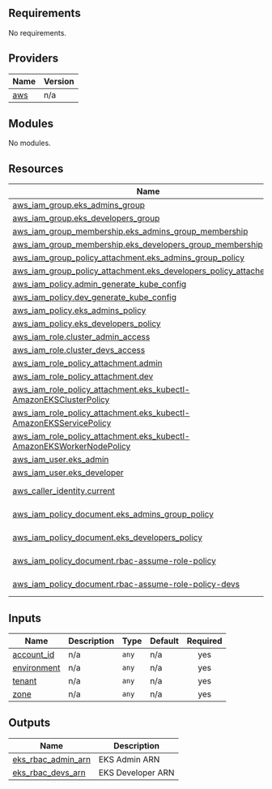 ## Requirements

No requirements.

## Providers

| Name | Version |
|------|---------|
| <a name="provider_aws"></a> [aws](#provider\_aws) | n/a |

## Modules

No modules.

## Resources

| Name | Type |
|------|------|
| [aws_iam_group.eks_admins_group](https://registry.terraform.io/providers/hashicorp/aws/latest/docs/resources/iam_group) | resource |
| [aws_iam_group.eks_developers_group](https://registry.terraform.io/providers/hashicorp/aws/latest/docs/resources/iam_group) | resource |
| [aws_iam_group_membership.eks_admins_group_membership](https://registry.terraform.io/providers/hashicorp/aws/latest/docs/resources/iam_group_membership) | resource |
| [aws_iam_group_membership.eks_developers_group_membership](https://registry.terraform.io/providers/hashicorp/aws/latest/docs/resources/iam_group_membership) | resource |
| [aws_iam_group_policy_attachment.eks_admins_group_policy](https://registry.terraform.io/providers/hashicorp/aws/latest/docs/resources/iam_group_policy_attachment) | resource |
| [aws_iam_group_policy_attachment.eks_developers_policy_attachement](https://registry.terraform.io/providers/hashicorp/aws/latest/docs/resources/iam_group_policy_attachment) | resource |
| [aws_iam_policy.admin_generate_kube_config](https://registry.terraform.io/providers/hashicorp/aws/latest/docs/resources/iam_policy) | resource |
| [aws_iam_policy.dev_generate_kube_config](https://registry.terraform.io/providers/hashicorp/aws/latest/docs/resources/iam_policy) | resource |
| [aws_iam_policy.eks_admins_policy](https://registry.terraform.io/providers/hashicorp/aws/latest/docs/resources/iam_policy) | resource |
| [aws_iam_policy.eks_developers_policy](https://registry.terraform.io/providers/hashicorp/aws/latest/docs/resources/iam_policy) | resource |
| [aws_iam_role.cluster_admin_access](https://registry.terraform.io/providers/hashicorp/aws/latest/docs/resources/iam_role) | resource |
| [aws_iam_role.cluster_devs_access](https://registry.terraform.io/providers/hashicorp/aws/latest/docs/resources/iam_role) | resource |
| [aws_iam_role_policy_attachment.admin](https://registry.terraform.io/providers/hashicorp/aws/latest/docs/resources/iam_role_policy_attachment) | resource |
| [aws_iam_role_policy_attachment.dev](https://registry.terraform.io/providers/hashicorp/aws/latest/docs/resources/iam_role_policy_attachment) | resource |
| [aws_iam_role_policy_attachment.eks_kubectl-AmazonEKSClusterPolicy](https://registry.terraform.io/providers/hashicorp/aws/latest/docs/resources/iam_role_policy_attachment) | resource |
| [aws_iam_role_policy_attachment.eks_kubectl-AmazonEKSServicePolicy](https://registry.terraform.io/providers/hashicorp/aws/latest/docs/resources/iam_role_policy_attachment) | resource |
| [aws_iam_role_policy_attachment.eks_kubectl-AmazonEKSWorkerNodePolicy](https://registry.terraform.io/providers/hashicorp/aws/latest/docs/resources/iam_role_policy_attachment) | resource |
| [aws_iam_user.eks_admin](https://registry.terraform.io/providers/hashicorp/aws/latest/docs/resources/iam_user) | resource |
| [aws_iam_user.eks_developer](https://registry.terraform.io/providers/hashicorp/aws/latest/docs/resources/iam_user) | resource |
| [aws_caller_identity.current](https://registry.terraform.io/providers/hashicorp/aws/latest/docs/data-sources/caller_identity) | data source |
| [aws_iam_policy_document.eks_admins_group_policy](https://registry.terraform.io/providers/hashicorp/aws/latest/docs/data-sources/iam_policy_document) | data source |
| [aws_iam_policy_document.eks_developers_policy](https://registry.terraform.io/providers/hashicorp/aws/latest/docs/data-sources/iam_policy_document) | data source |
| [aws_iam_policy_document.rbac-assume-role-policy](https://registry.terraform.io/providers/hashicorp/aws/latest/docs/data-sources/iam_policy_document) | data source |
| [aws_iam_policy_document.rbac-assume-role-policy-devs](https://registry.terraform.io/providers/hashicorp/aws/latest/docs/data-sources/iam_policy_document) | data source |

## Inputs

| Name | Description | Type | Default | Required |
|------|-------------|------|---------|:--------:|
| <a name="input_account_id"></a> [account\_id](#input\_account\_id) | n/a | `any` | n/a | yes |
| <a name="input_environment"></a> [environment](#input\_environment) | n/a | `any` | n/a | yes |
| <a name="input_tenant"></a> [tenant](#input\_tenant) | n/a | `any` | n/a | yes |
| <a name="input_zone"></a> [zone](#input\_zone) | n/a | `any` | n/a | yes |

## Outputs

| Name | Description |
|------|-------------|
| <a name="output_eks_rbac_admin_arn"></a> [eks\_rbac\_admin\_arn](#output\_eks\_rbac\_admin\_arn) | EKS Admin ARN |
| <a name="output_eks_rbac_devs_arn"></a> [eks\_rbac\_devs\_arn](#output\_eks\_rbac\_devs\_arn) | EKS Developer ARN |
